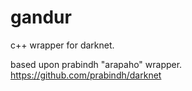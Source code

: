 # gandur
c++ wrapper for darknet.

based upon prabindh "arapaho" wrapper. https://github.com/prabindh/darknet
